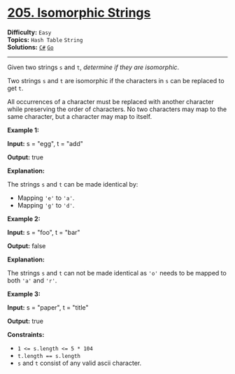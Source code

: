 # [205. Isomorphic Strings](https://leetcode.com/problems/isomorphic-strings/)

**Difficulty:** `Easy`  
**Topics:** `Hash Table` `String`  
**Solutions:** [`C#`](../../src/csharp/challenges/Problems/IsomorphicStrings.cs) [`Go`](../../src/go/challenges/problems/isomorphic_strings_test.go)  

---

Given two strings `s` and `t`, *determine if they are isomorphic*.

Two strings `s` and `t` are isomorphic if the characters in `s` can be replaced to get `t`.

All occurrences of a character must be replaced with another character while preserving the order of characters. No two characters may map to the same character, but a character may map to itself.

**Example 1:**

**Input:** s = "egg", t = "add"

**Output:** true

**Explanation:**

The strings `s` and `t` can be made identical by:

* Mapping `'e'` to `'a'`.
* Mapping `'g'` to `'d'`.

**Example 2:**

**Input:** s = "foo", t = "bar"

**Output:** false

**Explanation:**

The strings `s` and `t` can not be made identical as `'o'` needs to be mapped to both `'a'` and `'r'`.

**Example 3:**

**Input:** s = "paper", t = "title"

**Output:** true

**Constraints:**

* `1 <= s.length <= 5 * 104`
* `t.length == s.length`
* `s` and `t` consist of any valid ascii character.